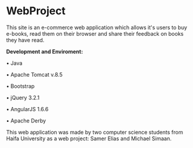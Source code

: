 # WebProject

This site is an e-commerce web application which allows it's users to buy e-books, read them on their browser and share their feedback on books they have read.


<b>Development and Enviroment:</b>
<p>&bull; Java</p>
<p>&bull; Apache Tomcat v.8.5</p>
<p>&bull; Bootstrap</p>
<p>&bull; jQuery 3.2.1</p>
<p>&bull; AngularJS 1.6.6</p>
<p>&bull; Apache Derby</p>


This web application was made by two computer science students from Haifa University as a web project: Samer Elias and
Michael Simaan. 
